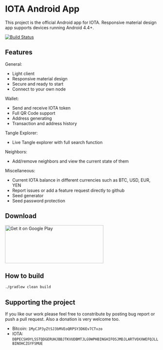# IOTA Android App
This project is the official Android app for IOTA. Responsive material design app supports devices running Android 4.4+.

[![Build Status](https://travis-ci.org/iotaledger/android-wallet-app.svg?branch=master)](https://travis-ci.org/iotaledger/android-wallet-app)

<h2>Features</h2>

General:
- Light client
- Responsive material design
- Secure and ready to start
- Connect to your own node

Wallet:
- Send and receive IOTA token
- Full QR Code support
- Address generating
- Transaction and address history

Tangle Explorer:
- Live Tangle explorer with full search function

Neighbors:
- Add/remove neighbors and view the current state of them

Miscellaneous:
- Current IOTA balance in different currencies such as BTC, USD, EUR, YEN
- Report issues or add a feature request directly to github
- Seed generator
- Seed password protection

<h2>Download</h2>

<a href='https://play.google.com/store/apps/details?id=org.iota.wallet'><img alt='Get it on Google Play' src='https://play.google.com/intl/en_us/badges/images/generic/en_badge_web_generic.png' width="323" height="125"/></a></a>

<h2>How to build</h2>


```bash
./gradlew clean build
```
<h2>Supporting the project</h2>
If you like our work please feel free to constribute by posting bug report or push a pull request.
Also a donation is very welcome too.

- Bitcoin: `1MyCJP3yZtSJ3bMVEoQRPSY3D6Ev7CTvzo`
- IOTA: `DBPECSH9YLSSTQDGERUHJBBJTKVUDBMTJLG9WPHBINGHIFOSJMDJLARTVOXXWEFQJLLBINOHCZGYFSMUE`
